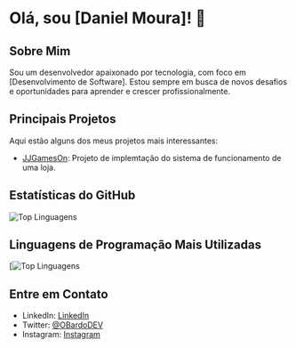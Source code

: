 # Olá, sou [Daniel Moura]! 👋

## Sobre Mim
Sou um desenvolvedor apaixonado por tecnologia, com foco em [Desenvolvimento de Software]. Estou sempre em busca de novos desafios e oportunidades para aprender e crescer profissionalmente.

## Principais Projetos
Aqui estão alguns dos meus projetos mais interessantes:

- [JJGamesOn](https://github.com/Jlucas66/JJGamesOn): Projeto de implemtação do sistema de funcionamento de uma loja.

## Estatísticas do GitHub
![Top Linguagens](https://github-readme-stats.vercel.app/api/top-langs/?username=D4nielMour4&layout=compact&theme=dark)

## Linguagens de Programação Mais Utilizadas
[![Top Linguagens](https://github-readme-stats.vercel.app/api/top-langs/?username=seu_nome_de_usuário&layout=compact&theme=dark)

## Entre em Contato
- LinkedIn: [LinkedIn](https://www.linkedin.com/in/daniel---moura/)
- Twitter: [@OBardoDEV](https://twitter.com/OBardoDEV)
- Instagram: [Instagram](https://www.instagram.com/Apa.JAVA/)

